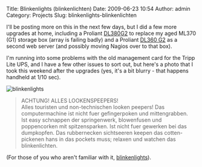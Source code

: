 Title: Blinkenlights (blinkenlichten)
Date: 2009-06-23 10:54
Author: admin
Category: Projects
Slug: blinkenlights-blinkenlichten

I'll be posting more on this in the next few days, but I did a few more
upgrades at home, including a Proliant
[DL380G2](http://h18000.www1.hp.com/products/quickspecs/10902_na/10902_na.html)
to replace my aged ML370 (G1) storage box (array is failing badly) and a
Proliant [DL360
G2](http://h18000.www1.hp.com/products/quickspecs/11049_na/11049_na.HTML)
as a second web server (and possibly moving Nagios over to that box).

I'm running into some problems with the old management card for the
Tripp Lite UPS, and I have a few other issues to sort out, but here's a
photo that I took this weekend after the upgrades (yes, it's a bit
blurry - that happens handheld at 1/10 sec).

![blinkenlights](http://www.jasonantman.com/indexed/photos/dsc_0231_cropped_sm.jpg)

> ACHTUNG! ALLES LOOKENSPEEPERS!  
>  Alles touristen und non-technischen looken peepers! Das
> computermachine ist nicht fuer gefingerpoken und mittengrabben.  
>  Ist easy schnappen der springenwerk, blowenfusen und poppencorken mit
> spitzensparken. Ist nicht fuer gewerken bei das dumpkopfen. Das
> rubbernecken sichtseeren keepen das cotten-pickenen hans in das
> pockets muss; relaxen und watchen das blinkenlichten.

(For those of you who aren't familiar with it,
[blinkenlights](http://www.jasonantman.com/jargon/entry.php?id=blinkenlights)).
